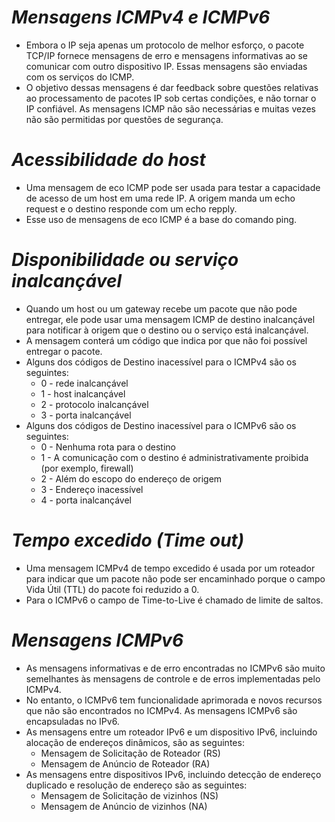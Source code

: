 # *Mensagens ICMPv4 e ICMPv6*

- Embora o IP seja apenas um protocolo de melhor esforço, o pacote TCP/IP fornece mensagens de erro e mensagens informativas ao se comunicar com outro dispositivo IP. Essas mensagens são enviadas com os serviços do ICMP.
- O objetivo dessas mensagens é dar feedback sobre questões relativas ao processamento de pacotes IP sob certas condições, e não tornar o IP confiável. As mensagens ICMP não são necessárias e muitas vezes não são permitidas por questões de segurança.

# *Acessibilidade do host*

- Uma mensagem de eco ICMP pode ser usada para testar a capacidade de acesso de um host em uma rede IP. A origem manda um echo request e o destino responde com um echo repply.
- Esse uso de mensagens de eco ICMP é a base do comando ping.

# *Disponibilidade ou serviço inalcançável*

- Quando um host ou um gateway recebe um pacote que não pode entregar, ele pode usar uma mensagem ICMP de destino inalcançável para notificar à origem que o destino ou o serviço está inalcançável. 
- A mensagem conterá um código que indica por que não foi possível entregar o pacote.
- Alguns dos códigos de Destino inacessível para o ICMPv4 são os seguintes:
	- 0 - rede inalcançável
	- 1 - host inalcançável
	- 2 - protocolo inalcançável
	- 3 - porta inalcançável
- Alguns dos códigos de Destino inacessível para o ICMPv6 são os seguintes:
	- 0 - Nenhuma rota para o destino
	- 1 - A comunicação com o destino é administrativamente proibida (por exemplo, firewall)
	- 2 - Além do escopo do endereço de origem
	- 3 - Endereço inacessível
	- 4 - porta inalcançável

# *Tempo excedido (Time out)*

- Uma mensagem ICMPv4 de tempo excedido é usada por um roteador para indicar que um pacote não pode ser encaminhado porque o campo Vida Útil (TTL) do pacote foi reduzido a 0.
- Para o ICMPv6 o campo de Time-to-Live é chamado de limite de saltos.

# *Mensagens ICMPv6*

- As mensagens informativas e de erro encontradas no ICMPv6 são muito semelhantes às mensagens de controle e de erros implementadas pelo ICMPv4. 
- No entanto, o ICMPv6 tem funcionalidade aprimorada e novos recursos que não são encontrados no ICMPv4. As mensagens ICMPv6 são encapsuladas no IPv6.
- As mensagens entre um roteador IPv6 e um dispositivo IPv6, incluindo alocação de endereços dinâmicos, são as seguintes:
	- Mensagem de Solicitação de Roteador (RS)
	- Mensagem de Anúncio de Roteador (RA)
- As mensagens entre dispositivos IPv6, incluindo detecção de endereço duplicado e resolução de endereço são as seguintes:
	- Mensagem de Solicitação de vizinhos (NS)
	- Mensagem de Anúncio de vizinhos (NA)
